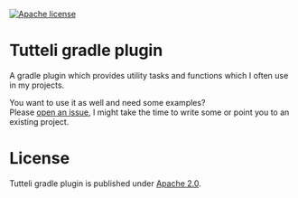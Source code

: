 [![Apache license](https://img.shields.io/badge/license-Apache%202.0-brightgreen.svg)](http://opensource.org/licenses/Apache2.0)

# Tutteli gradle plugin
A gradle plugin which provides utility tasks and functions which I often use in my projects.

You want to use it as well and need some examples? <br/>
Please [open an issue]((https://github.com/robstoll/tutteli-gradle-plugin/issues/new)), I might take the time to write some or point you to an existing project.

# License
Tutteli gradle plugin is published under [Apache 2.0](http://opensource.org/licenses/Apache2.0). 
